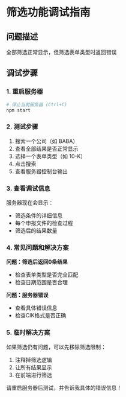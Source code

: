 # 筛选功能调试指南

## 问题描述
全部筛选正常显示，但筛选表单类型时返回错误

## 调试步骤

### 1. 重启服务器
```bash
# 停止当前服务器 (Ctrl+C)
npm start
```

### 2. 测试步骤
1. 搜索一个公司（如 BABA）
2. 查看全部结果是否正常显示
3. 选择一个表单类型（如 10-K）
4. 点击搜索
5. 查看服务器控制台输出

### 3. 查看调试信息
服务器现在会显示：
- 筛选条件的详细信息
- 每个申报文件的检查过程
- 筛选后的结果数量

### 4. 常见问题和解决方案

**问题：筛选后返回0条结果**
- 检查表单类型是否完全匹配
- 检查日期范围是否合理

**问题：服务器错误**
- 查看具体错误信息
- 检查CIK格式是否正确

### 5. 临时解决方案
如果筛选仍有问题，可以先移除筛选限制：
1. 注释掉筛选逻辑
2. 让所有结果显示
3. 在前端进行筛选

请重启服务器后测试，并告诉我具体的错误信息！